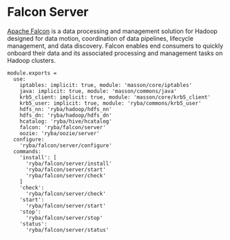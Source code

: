 
# Falcon Server

[Apache Falcon](http://falcon.apache.org) is a data processing and management solution for Hadoop designed
for data motion, coordination of data pipelines, lifecycle management, and data
discovery. Falcon enables end consumers to quickly onboard their data and its
associated processing and management tasks on Hadoop clusters.

    module.exports =
      use:
        iptables: implicit: true, module: 'masson/core/iptables'
        java: implicit: true, module: 'masson/commons/java'
        krb5_client: implicit: true, module: 'masson/core/krb5_client'
        krb5_user: implicit: true, module: 'ryba/commons/krb5_user'
        hdfs_nn: 'ryba/hadoop/hdfs_nn'
        hdfs_dn: 'ryba/hadoop/hdfs_dn'
        hcatalog: 'ryba/hive/hcatalog'
        falcon: 'ryba/falcon/server'
        oozie: 'ryba/oozie/server'
      configure:
        'ryba/falcon/server/configure'  
      commands:
        'install': [
          'ryba/falcon/server/install'
          'ryba/falcon/server/start'
          'ryba/falcon/server/check'
        ]
        'check':
          'ryba/falcon/server/check'
        'start':
          'ryba/falcon/server/start'
        'stop':
          'ryba/falcon/server/stop'
        'status':
          'ryba/falcon/server/status'

[falcon]: http://falcon.incubator.apache.org/
